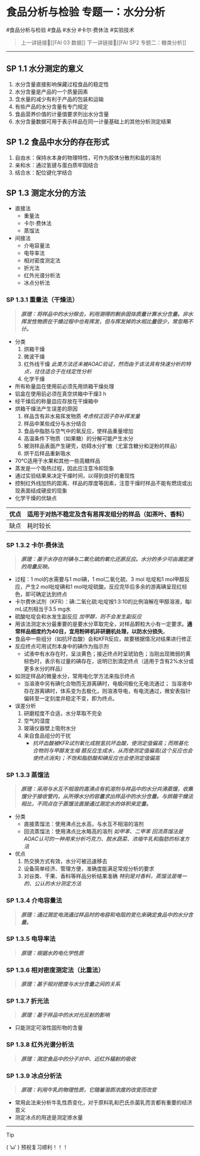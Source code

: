 # 食品分析与检验 专题一：水分分析
#食品分析与检验 #食品 #水分 #卡尔·费休法 #实验技术

> 上一讲链接🔗[[FAI 03 数据]]
> 下一讲链接🔗[[FAI SP2 专题二：糖类分析]]

---
## SP 1.1 水分测定的意义
1. 水分含量直接影响保藏过程食品的稳定性
2. 水分含量是产品的一个质量因素
3. 含水量的减少有利于产品的包装和运输
4. 有些产品的水分含量有专门规定
5. 食品营养价值的计量值要求列出水分含量
6. 水分含量数据可用于表示样品在同一计量基础上的其他分析测定结果

## SP 1.2 食品中水分的存在形式
1. 自由水：保持水本身的物理特性，可作为胶体分散剂和盐的溶剂
2. 亲和水：通过氢键与蛋白质牢固结合
3. 结合水：配位键化学结合

## SP 1.3 测定水分的方法
- 直接法
	- 重量法
	- 卡尔·费休法
	- 蒸馏法
- 间接法
	- 介电容量法
	- 电导率法
	- 相对密度测定法
	- 折光法
	- 红外光谱分析法
	- 冰点分析法
### SP 1.3.1 重量法（干燥法）

> ***原理：将样品中的水分除去，利用测得的剩余固体质量计算水分含量。非水挥发性物质在干燥过程中也有挥发，但与挥发掉的水相比量很少，常忽略不计。***

- 分类
	1. 烘箱干燥
	2. 微波干燥
	3. 红外线干燥 *此类方法还未被AOAC验证，然而由于该法具有快速分析的特点，往往适合于在线定性分析*
	4. 化学干燥
- 所有称量皿在使用前必须先用烘箱干燥处理
- 铝盒在使用前必须在真空烘箱中干燥3 h
- 经干燥后的称量皿应存放在干燥箱中
- 烘箱干燥法产生误差的原因
	1. 样品含有非水易挥发物质 *考虑校正因子弥补挥发量*
	2. 样品中某些成分与水分结合
	3. 食品中脂肪与空气中的氧反应，使样品重量增加
	4. 高温条件下物质（如果糖）的分解可能产生水分
	5. 被测样品表面产生硬壳，妨碍水分扩散（尤富含糖分和淀粉的样品）
	6. 烘干后样品重新吸水
- 70℃适用于水果和其他一些高糖样品
- 蒸发是一个吸热过程，因此应注意冷却现象
- 通过实验结果来决定干燥时间，以得到良好的重现性
- 控制红外线加热的距离、样品的厚度等因素，注意干燥时样品不能有燃烧或出现表面结成硬皮的现象
- 化学干燥的优缺点

| 优点 | 适用于对热不稳定及含有易挥发组分的样品（如茶叶、香料） |
| ---- | ------------------------------------------------------ |
| 缺点 | 耗时较长                                               |

### SP 1.3.2 卡尔·费休法 

>***原理：基于水存在时碘与二氧化硫的氧化还原反应。水分的多少可由滴定液的用量反映。***

- 过程：1 mol的水需要与1 mol碘，1 mol二氧化硫、3 mol 吡啶和1 mol甲醇反应，产生2 mol吡啶碘和1 mol吡啶硫酸。反应完毕后多余的游离碘呈现红棕色，即可确定达到终点
- 卡尔费休试剂（KFR）：碘:二氧化硫:吡啶按1:3:10的比例溶解在甲醇溶液，每l mL试剂相当于3.5 mg水
- 硫酸吡啶会和水发生副反应 *加甲醇，则不会发生副反应*
- 用该法测定水分最重要的是要水分萃取完全，对样品颗粒大小有一定要求。**通常样品细度约为40目，宜用粉碎机非研磨机处理，以防水分损失**。
- 食品中一些组分（如抗坏血酸）会和KFR反应，故要根据情况对结果进行修正
- 反应终点可用试剂本身中的碘作为指示剂
	- 试液中有水存在时，呈淡黄色；接近终点时呈琥珀色；当刚出现微弱的黄棕色时，表示有过量的碘存在，说明已到滴定终点（适用于含有2%水分或更多水分的样品）
- 如测定样品的微量水分，常用电化学方法来指示终点
	- 当溶液中另有碘化合物而无游离碘时，电极间极化无电流通过； 当溶液中存在游离碘时，体系变为去极化，则溶液导电，有电流通过，微安表指针偏转至一定刻度并稳定不变，即为终点。
- 误差分析
	1. 研磨程度不合适，水分萃取不完全
	2. 空气的湿度
	3. 玻璃仪器壁上吸附水分
	4. 来自食品组分的干扰
		- *抗坏血酸被KFR试剂氧化成脱氢抗坏血酸，使测定值偏高；而羰基化合物则与甲醇发生缩 醛反应生成水，从而使测定值偏高(这个反应也会使终点消失)；不饱和脂肪酸和碘反应也会使测定值偏高*
### SP 1.3.3 蒸馏法

>***原理：采用与水互不相溶的高沸点有机溶剂与样品中的水分共沸蒸馏，收集馏分于接收管内，从所得水分的容量求出样品中的水分含量。与烘箱干燥法相比，不同点在于蒸馏法直接通过测定水的体积来定量。***

- 分类
	- 直接蒸馏法：使用沸点比水高，与水互不相溶的溶剂
	- 回流蒸馏法：使用沸点比水略高的溶剂 *如甲苯、二甲苯*
		*回流蒸馏法是AOAC认可的一种用来分析巧克力、脱水蔬菜、浓缩牛乳和脂肪的标准方法*
- 优点
	1. 热交换方式有效，水分可被迅速移去
	2. 设备简单经济、管理方便，准确度能满足常规分析的要求
	3. 对谷类、干果、香料等样品分析结果准确 *特别是对香料，蒸馏法是唯一的、公认的水分测定方法*

### SP 1.3.4 介电容量法
> ***原理：通过测定电流通过样品时的电容和电阻的变化来确定食品中的水分含量。***

### SP 1.3.5 电导率法
> ***原理：根据水的电化学性质***

### SP 1.3.6 相对密度测定法（比重法）
>***原理：基于相对密度与水分含量之间的关系***

### SP 1.3.7 折光法
>***原理：基于样品中的水对光反射的影响***
- 只能测定可溶性固形物的含量

### SP 1.3.8 红外光谱分析法
>***原理：测定食品中的分子对中、近红外辐射的吸收***

### SP 1.3.9 冰点分析法
>***原理：利用牛乳的物理性质，它随着溶质浓度的改变而改变***
- 常用此法来分析牛乳性质变化，对于原料乳和巴氏杀菌乳而言都有重要的经济意义
- 测定冰点的用途是测定掺水量

---
> [!TIP]
> ( ’ω’ ) 预祝复习顺利！！！       
